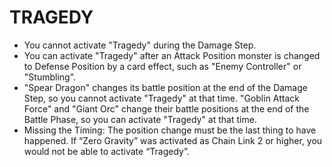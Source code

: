 # TRAGEDY

*   You cannot activate "Tragedy" during the Damage Step.
*   You can activate "Tragedy" after an Attack Position monster is changed to Defense Position by a card effect, such as "Enemy Controller" or "Stumbling".
*   "Spear Dragon" changes its battle position at the end of the Damage Step, so you cannot activate "Tragedy" at that time. "Goblin Attack Force" and "Giant Orc" change their battle positions at the end of the Battle Phase, so you can activate "Tragedy" at that time.
*   Missing the Timing: The position change must be the last thing to have happened. If “Zero Gravity” was activated as Chain Link 2 or higher, you would not be able to activate “Tragedy”.
